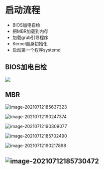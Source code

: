 # 启动流程

- BIOS加电自检
- 把MBR加载到内存
- 加载grub引导程序
- Kernel自身初始化
- 启动第一个程序systemd

## BIOS加电自检

![](C:\Users\13729\AppData\Roaming\Typora\typora-user-images\image-20210712185603908.png)





## MBR

![image-20210712185637323](C:\Users\13729\AppData\Roaming\Typora\typora-user-images\image-20210712185637323.png)

![image-20210712190247374](C:\Users\13729\AppData\Roaming\Typora\typora-user-images\image-20210712190247374.png)

![image-20210712190309077](C:\Users\13729\AppData\Roaming\Typora\typora-user-images\image-20210712190309077.png)







![image-20210712185702490](C:\Users\13729\AppData\Roaming\Typora\typora-user-images\image-20210712185702490.png)

![image-20210712190217898](C:\Users\13729\AppData\Roaming\Typora\typora-user-images\image-20210712190217898.png)

## ![image-20210712185730472](C:\Users\13729\AppData\Roaming\Typora\typora-user-images\image-20210712185730472.png)








